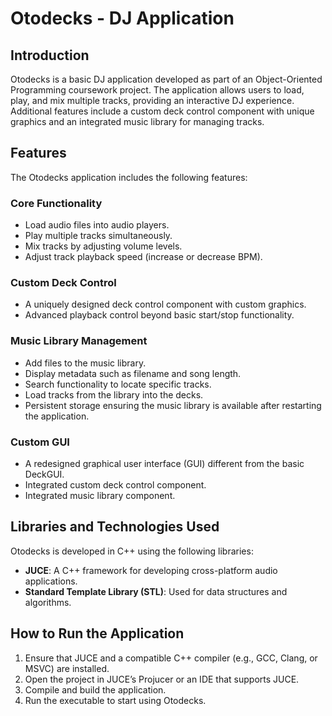 # Otodecks - DJ Application

## Introduction
Otodecks is a basic DJ application developed as part of an Object-Oriented Programming coursework project. The application allows users to load, play, and mix multiple tracks, providing an interactive DJ experience. Additional features include a custom deck control component with unique graphics and an integrated music library for managing tracks.

## Features
The Otodecks application includes the following features:

### Core Functionality
- Load audio files into audio players.
- Play multiple tracks simultaneously.
- Mix tracks by adjusting volume levels.
- Adjust track playback speed (increase or decrease BPM).

### Custom Deck Control
- A uniquely designed deck control component with custom graphics.
- Advanced playback control beyond basic start/stop functionality.

### Music Library Management
- Add files to the music library.
- Display metadata such as filename and song length.
- Search functionality to locate specific tracks.
- Load tracks from the library into the decks.
- Persistent storage ensuring the music library is available after restarting the application.

### Custom GUI
- A redesigned graphical user interface (GUI) different from the basic DeckGUI.
- Integrated custom deck control component.
- Integrated music library component.

## Libraries and Technologies Used
Otodecks is developed in C++ using the following libraries:
- **JUCE**: A C++ framework for developing cross-platform audio applications.
- **Standard Template Library (STL)**: Used for data structures and algorithms.

## How to Run the Application
1. Ensure that JUCE and a compatible C++ compiler (e.g., GCC, Clang, or MSVC) are installed.
2. Open the project in JUCE’s Projucer or an IDE that supports JUCE.
3. Compile and build the application.
4. Run the executable to start using Otodecks.
